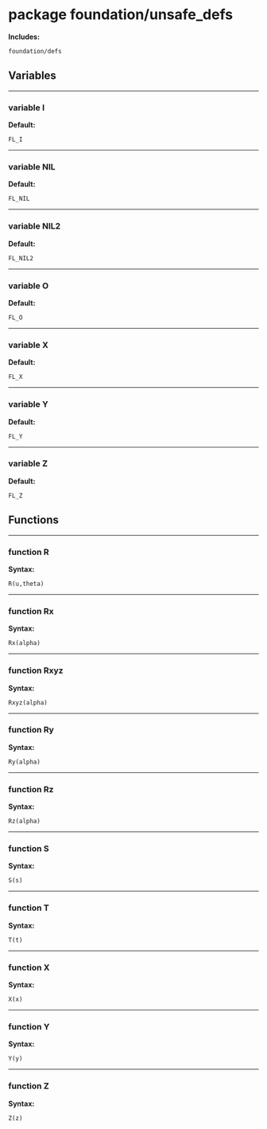 # package foundation/unsafe_defs


__Includes:__

    foundation/defs

## Variables


---

### variable I

__Default:__

    FL_I

---

### variable NIL

__Default:__

    FL_NIL

---

### variable NIL2

__Default:__

    FL_NIL2

---

### variable O

__Default:__

    FL_O

---

### variable X

__Default:__

    FL_X

---

### variable Y

__Default:__

    FL_Y

---

### variable Z

__Default:__

    FL_Z

## Functions


---

### function R

__Syntax:__

    R(u,theta)

---

### function Rx

__Syntax:__

    Rx(alpha)

---

### function Rxyz

__Syntax:__

    Rxyz(alpha)

---

### function Ry

__Syntax:__

    Ry(alpha)

---

### function Rz

__Syntax:__

    Rz(alpha)

---

### function S

__Syntax:__

    S(s)

---

### function T

__Syntax:__

    T(t)

---

### function X

__Syntax:__

    X(x)

---

### function Y

__Syntax:__

    Y(y)

---

### function Z

__Syntax:__

    Z(z)

